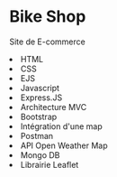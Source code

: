 # Bike Shop
Site de E-commerce
<br>
<li>HTML</li>
<li>CSS</li>
<li>EJS</li>
<li>Javascript</li>
<li>Express.JS</li>
<li>Architecture MVC</li>
<li>Bootstrap</li>
<li>Intégration d'une map</li>
<li>Postman</li>
<li>API Open Weather Map</li>
<li>Mongo DB</li>
<li>Librairie Leaflet</li>

